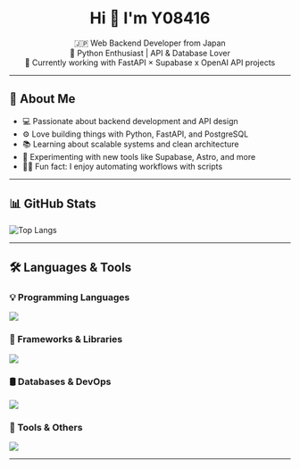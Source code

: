 <h1 align="center">Hi 👋 I'm Y08416</h1>

<p align="center">
  🇯🇵 Web Backend Developer from Japan<br>
  🐍 Python Enthusiast | API & Database Lover<br>
  🚀 Currently working with FastAPI × Supabase x OpenAI API projects
</p>

---

## 🧠 About Me

- 💻 Passionate about backend development and API design  
- ⚙️ Love building things with Python, FastAPI, and PostgreSQL  
- 📚 Learning about scalable systems and clean architecture  
- 🧪 Experimenting with new tools like Supabase, Astro, and more  
- 🧑‍💻 Fun fact: I enjoy automating workflows with scripts

---

## 📊 GitHub Stats

![Top Langs](https://github-readme-stats.vercel.app/api/top-langs/?username=y08416&layout=compact&theme=radical)

---

## 🛠️ Languages & Tools

### 💡 Programming Languages  
<img src="https://skillicons.dev/icons?i=html,css,js,ts,python,php" />

### 🧰 Frameworks & Libraries  
<img src="https://skillicons.dev/icons?i=react,next,vue,nuxt,nodejs,express,flask,fastapi,laravel,wordpress" />

### 🛢️ Databases & DevOps  
<img src="https://skillicons.dev/icons?i=mysql,postgresql,docker,nginx,aws,azure" />

### 🧪 Tools & Others  
<img src="https://skillicons.dev/icons?i=git,github,vscode,linux,figma" />

---

